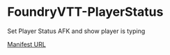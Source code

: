 # FoundryVTT-PlayerStatus
Set Player Status AFK and show player is typing

[Manifest URL](https://github.com/Talaren/FoundryVTT-PlayerStatus/releases/latest/download/module.json)